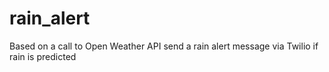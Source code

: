 # rain_alert
Based on a call to Open Weather API send a rain alert message via Twilio if rain is predicted
